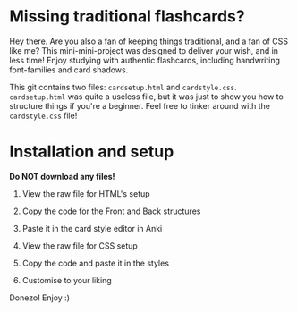 # Missing traditional flashcards?
Hey there. Are you also a fan of keeping things traditional, and a fan of CSS like me? This mini-mini-project was designed to deliver your wish, and in less time! Enjoy studying with authentic flashcards, including handwriting font-families and card shadows.

This git contains two files: `cardsetup.html` and `cardstyle.css`. `cardsetup.html` was quite a useless file, but it was just to show you how to structure things if you're a beginner. Feel free to tinker around with the `cardstyle.css` file!

# Installation and setup
**Do NOT download any files!**
1. View the raw file for HTML's setup
2. Copy the code for the Front and Back structures
3. Paste it in the card style editor in Anki

4. View the raw file for CSS setup
5. Copy the code and paste it in the styles
6. Customise to your liking

Donezo! Enjoy :)
